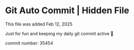 # Git Auto Commit | Hidden File

This file was added Feb 12, 2025

Just for fun and keeping my daily git commit active 🤪

commit number: 35454
